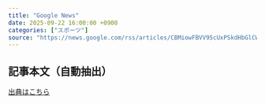 ```yaml
---
title: "Google News"
date: 2025-09-22 16:00:00 +0900
categories: ["スポーツ"]
source: "https://news.google.com/rss/articles/CBMiowFBVV95cUxPSkdHbGlCWEhpY19TQ09McWg5aExoOVU3TDNVOVNpUlNlTk5LbWFaM0lUNHZRWFh4ZWhkWHBiRDVMeEZfaG14OVotcEZybzktczJ2NHdzcXFic2REOGhoN2Vta0lxSW9JNVFSN21mNWxZNXFyR3hxT3lXbnFnU05IMENGbDUtcUpLSnB0T2xiN2NtMTR0MXRGUXU1b0tPMFBZeXJn?oc=5"
---
```


## 記事本文（自動抽出）
<body class="y0K44d EA71Tc" id="readabilityBody"></body>

[出典はこちら](https://news.google.com/rss/articles/CBMiowFBVV95cUxPSkdHbGlCWEhpY19TQ09McWg5aExoOVU3TDNVOVNpUlNlTk5LbWFaM0lUNHZRWFh4ZWhkWHBiRDVMeEZfaG14OVotcEZybzktczJ2NHdzcXFic2REOGhoN2Vta0lxSW9JNVFSN21mNWxZNXFyR3hxT3lXbnFnU05IMENGbDUtcUpLSnB0T2xiN2NtMTR0MXRGUXU1b0tPMFBZeXJn?oc=5)
